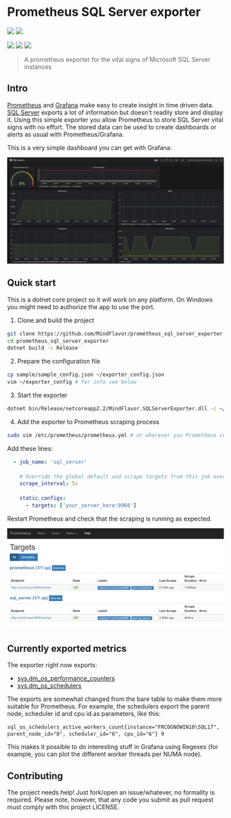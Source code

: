 # Prometheus SQL Server exporter

![](https://img.shields.io/github/license/mindflavor/prometheus_sql_server_exporter.svg)
![](https://img.shields.io/github/release/mindflavor/prometheus_sql_server_exporter.svg)

![](https://travis-ci.org/MindFlavor/prometheus_sql_server_exporter.svg?branch=master)
![](https://img.shields.io/github/commits-since/mindflavor/prometheus_sql_server_exporter/v0.1.0.svg)
![](https://img.shields.io/github/contributors/mindflavor/prometheus_sql_server_exporter.svg)

> A prometheus exporter for the vital signs of Microsoft SQL Server instances

## Intro
[Prometheus](https://prometheus.io) and [Grafana](https://grafana.com) make easy to create insight in time driven data. [SQL Server](https://www.microsoft.com/en-us/sql-server/sql-server-2017) exports a lot of information but doesn't readily store and display it. Using this simple exporter you allow Prometheus to store SQL Server vital signs with no effort. The stored data can be used to create dashboards or alerts as usual with Prometheus/Grafana.

This is a very simple dashboard you can get with Grafana:

![](extra/snap00.jpg)

## Quick start

This is a dotnet core project so it will work on any platform. On Windows you might need to authorize the app to use the port.

1. Clone and build the project

```bash
git clone https://github.com/MindFlavor/prometheus_sql_server_exporter.git
cd prometheus_sql_server_exporter
dotnet build -c Release
```

2. Prepare the configuration file

```bash
cp sample/sample_config.json ~/exporter_config.json
vim ~/exporter_config # for info see below
```

3. Start the exporter

```bash
dotnet bin/Release/netcoreapp2.2/MindFlavor.SQLServerExporter.dll -c ~/exporter_config.json
```

4. Add the exporter to Prometheus scraping process

```bash
sudo vim /etc/prometheus/prometheus.yml # or wherever you Prometheus config file is
```

Add these lines: 

```yaml
  - job_name: 'sql_server'

    # Override the global default and scrape targets from this job every 5 seconds.
    scrape_interval: 5s

    static_configs:
      - targets: ['your_server_here:9966']
```

Restart Prometheus and check that the scraping is running as expected.

![](extra/prom00.jpg)

## Currently exported metrics

The exporter right now exports:

* [sys.dm_os_performance_counters](https://docs.microsoft.com/en-us/sql/relational-databases/system-dynamic-management-views/sys-dm-os-performance-counters-transact-sql)
* [sys.dm_os_schedulers](https://docs.microsoft.com/en-us/sql/relational-databases/system-dynamic-management-views/sys-dm-os-schedulers-transact-sql)

The exports are somewhat changed from the bare table to make them more suitable for Prometheus. For example, the schedulers export the parent node, scheduler id and cpu id as parameters, like this:

```
sql_os_schedulers_active_workers_count{instance="FRCOGNOWIN10\SQL17", parent_node_id="0", scheduler_id="6", cpu_id="6"} 9
```

This makes it possible to do interesting stuff in Grafana using Regexes (for example, you can plot the different worker threads per NUMA node).

## Contributing

The project needs help! Just fork/open an issue/whatever, no formality is required. Please note, however, that any code you submit as pull request must comply with this project LICENSE.
